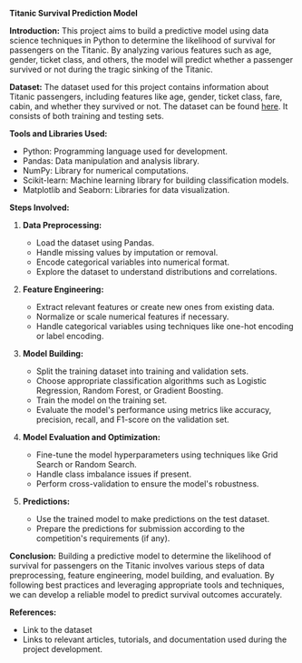 **Titanic Survival Prediction Model**

**Introduction:**
This project aims to build a predictive model using data science techniques in Python to determine the likelihood of survival for passengers on the Titanic. By analyzing various features such as age, gender, ticket class, and others, the model will predict whether a passenger survived or not during the tragic sinking of the Titanic.

**Dataset:**
The dataset used for this project contains information about Titanic passengers, including features like age, gender, ticket class, fare, cabin, and whether they survived or not. The dataset can be found [here](link-to-dataset). It consists of both training and testing sets.

**Tools and Libraries Used:**
- Python: Programming language used for development.
- Pandas: Data manipulation and analysis library.
- NumPy: Library for numerical computations.
- Scikit-learn: Machine learning library for building classification models.
- Matplotlib and Seaborn: Libraries for data visualization.

**Steps Involved:**
1. **Data Preprocessing:** 
   - Load the dataset using Pandas.
   - Handle missing values by imputation or removal.
   - Encode categorical variables into numerical format.
   - Explore the dataset to understand distributions and correlations.

2. **Feature Engineering:**
   - Extract relevant features or create new ones from existing data.
   - Normalize or scale numerical features if necessary.
   - Handle categorical variables using techniques like one-hot encoding or label encoding.

3. **Model Building:**
   - Split the training dataset into training and validation sets.
   - Choose appropriate classification algorithms such as Logistic Regression, Random Forest, or Gradient Boosting.
   - Train the model on the training set.
   - Evaluate the model's performance using metrics like accuracy, precision, recall, and F1-score on the validation set.
   
4. **Model Evaluation and Optimization:**
   - Fine-tune the model hyperparameters using techniques like Grid Search or Random Search.
   - Handle class imbalance issues if present.
   - Perform cross-validation to ensure the model's robustness.

5. **Predictions:**
   - Use the trained model to make predictions on the test dataset.
   - Prepare the predictions for submission according to the competition's requirements (if any).
   
**Conclusion:**
Building a predictive model to determine the likelihood of survival for passengers on the Titanic involves various steps of data preprocessing, feature engineering, model building, and evaluation. By following best practices and leveraging appropriate tools and techniques, we can develop a reliable model to predict survival outcomes accurately.

**References:**
- Link to the dataset
- Links to relevant articles, tutorials, and documentation used during the project development.
